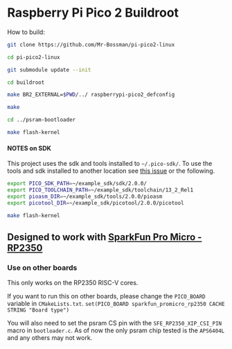 # Raspberry Pi Pico 2 Buildroot

How to build:

```bash
git clone https://github.com/Mr-Bossman/pi-pico2-linux

cd pi-pico2-linux

git submodule update --init

cd buildroot

make BR2_EXTERNAL=$PWD/../ raspberrypi-pico2_defconfig

make

cd ../psram-bootloader

make flash-kernel
```

#### NOTES on SDK
This project uses the sdk and tools installed to `~/.pico-sdk/`.
To use the tools and sdk installed to another location see [this issue](https://github.com/raspberrypi/pico-sdk/pull/1820#issuecomment-2291611448)
or the following.

```bash
export PICO_SDK_PATH=~/example_sdk/sdk/2.0.0/
export PICO_TOOLCHAIN_PATH=~/example_sdk/toolchain/13_2_Rel1
export pioasm_DIR=~/example_sdk/tools/2.0.0/pioasm
export picotool_DIR=~/example_sdk/picotool/2.0.0/picotool

make flash-kernel
```

## Designed to work with [SparkFun Pro Micro - RP2350](https://www.sparkfun.com/products/24870)

### Use on other boards

This only works on the RP2350 RISC-V cores.

If you want to run this on other boards, please change the `PICO_BOARD` variable in `CMakeLists.txt`.
`set(PICO_BOARD sparkfun_promicro_rp2350 CACHE STRING "Board type")`

You will also need to set the psram CS pin with the `SFE_RP2350_XIP_CSI_PIN` macro in `bootloader.c`.
As of now the only psram chip tested is the `APS6404L` and any others may not work.
